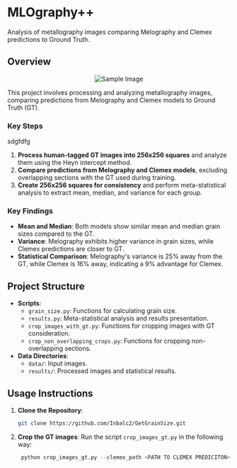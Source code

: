 # MLOgraphy++

Analysis of metallography images comparing Melography and Clemex predictions to Ground Truth.

## Overview

<div align="center">
  <img src="MLOgraphy++/Datasets/MLOgraphy/image/10-0-768-0-0.png" alt="Sample Image">
</div>

This project involves processing and analyzing metallography images, comparing predictions from Melography and Clemex models to Ground Truth (GT).
### Key Steps
sdgfdfg
1. **Process human-tagged GT images into 256x256 squares** and analyze them using the Heyn intercept method.
2. **Compare predictions from Melography and Clemex models**, excluding overlapping sections with the GT used during training.
3. **Create 256x256 squares for consistency** and perform meta-statistical analysis to extract mean, median, and variance for each group.

### Key Findings

- **Mean and Median**: Both models show similar mean and median grain sizes compared to the GT.
- **Variance**: Melography exhibits higher variance in grain sizes, while Clemex predictions are closer to GT.
- **Statistical Comparison**: Melography's variance is 25% away from the GT, while Clemex is 16% away, indicating a 9% advantage for Clemex.

## Project Structure

- **Scripts**:
  - `grain_size.py`: Functions for calculating grain size.
  - `results.py`: Meta-statistical analysis and results presentation.
  - `crop_images_with_gt.py`: Functions for cropping images with GT consideration.
  - `crop_non_overlapping_crops.py`: Functions for cropping non-overlapping sections.
- **Data Directories**:
  - `data/`: Input images.
  - `results/`: Processed images and statistical results.
## Usage Instructions

1. **Clone the Repository**:
   ```sh
   git clone https://github.com/Inbalc2/GetGrainSize.git

2. **Crop the GT images**:
   Run the script `crop_images_gt.py` in the following way:
   ```python
    python crop_images_gt.py --clemex_path <PATH TO CLEMEX PREDICITON> --zones_path <PATH TO 128 CROPS WITH THE NAME>
   ```

